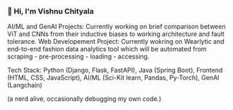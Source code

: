 ### 🙏 Hi, I'm Vishnu Chityala

AI/ML and GenAI Projects: Currently working on brief comparison between ViT and CNNs from their inductive biases to working architecture and fault tolerance.
Web Developement Project: Currently wokring on Wearlytic and end-to-end fashion data analytics tool which will be automated from scraping - pre-processing - loading - accessing.

Tech Stack: Python (Django, Flask, FastAPI), Java (Spring Boot), Frontend (HTML, CSS, JavaScript), AI/ML (Sci-Kit learn, Pandas, Py-Torch), GenAI (Langchain)

(a nerd alive, occasionally debugging my own code.)
